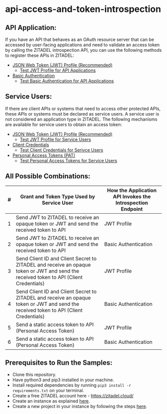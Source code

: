 # api-access-and-token-introspection


## API Application:
If you have an API that behaves as an OAuth resource server that can be accessed by user-facing applications and need to validate an access token by calling the ZITADEL introspection API, you can use the following methods to register these APIs in ZITADEL: 

- [JSON Web Token (JWT) Profile (Recommended)](https://zitadel.com/docs/apis/openidoauth/authn-methods#client-secret-basic) 
  - [Test JWT Profile for API Applications](https://github.com/dakshitha/api-access-and-token-introspection/tree/main/api-jwt)
- [Basic Authentication](https://zitadel.com/docs/apis/openidoauth/authn-methods#client-secret-basic) 
  - [Test Basic Authentication for API Applications](https://github.com/dakshitha/api-access-and-token-introspection/tree/main/api-basic-authentication)



## Service Users:
If there are client APIs or systems that need to access other protected APIs, these APIs or systems must be declared as service users. A service user is not considered an application type in ZITADEL. The following mechanisms are available for service users to obtain an access token: 

- [JSON Web Token (JWT) Profile  (Recommended)](https://zitadel.com/docs/guides/integrate/serviceusers) 
  - [Test JWT Profile for Service Users](https://github.com/dakshitha/api-access-and-token-introspection/tree/main/service-user-jwt)
- [Client Credentials](https://zitadel.com/docs/guides/integrate/client-credential) 
  - [Test Client Credentials for Serivce Users](https://github.com/dakshitha/api-access-and-token-introspection/tree/main/service-user-client-credentials)
- [Personal Access Tokens (PAT)](https://zitadel.com/docs/guides/integrate/pat) 
  - [Test Personal Access Tokens for Service Users](https://github.com/dakshitha/api-access-and-token-introspection/tree/main/service-user-pat)



## All Possible Combinations: 
| **#** | **Grant and Token Type Used by Service User**                                         | **How the Application API Invokes the Introspection Endpoint** |
|-------|---------------------------------------------------------------------------------------|----------------------------------------------------------------|
| 1     | Send JWT to ZITADEL to receive an opaque token or JWT and send the received token to API | JWT Profile                                                    |
| 2     | Send JWT to ZITADEL to receive an opaque token or JWT and send the received token to API | Basic Authentication                                           |
| 3     | Send Client ID and Client Secret to ZITADEL and receive an opaque token or JWT and send the received token to API (Client Credentials) | JWT Profile                                                    |
| 4     | Send Client ID and Client Secret to ZITADEL and receive an opaque token or JWT and send the received token to API (Client Credentials) | Basic Authentication                                           |
| 5     | Send a static access token to API (Personal Access Token)                            | JWT Profile                                                    |
| 6     | Send a static access token to API (Personal Access Token)                            | Basic Authentication                                           |


## Prerequisites to Run the Samples: 

- Clone this repository. 
- Have python3 and pip3 installed in your machine.
- Install required dependencies by running `pip3 install -r requirements.txt` on your terminal.
- Create a free ZITADEL account here - https://zitadel.cloud/
- Create an instance as explained [here](https://zitadel.com/docs/guides/start/quickstart#2-create-your-first-instance). 
- Create a new project in your instance by following the steps [here](https://zitadel.com/docs/guides/start/quickstart#2-create-your-first-instance).


